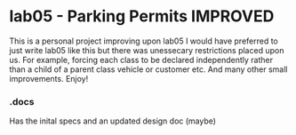 # lab05 - Parking Permits IMPROVED
This is a personal project improving upon lab05
I would have preferred to just write lab05 like this but there was unessecary restrictions placed upon us.
For example, forcing each class to be declared independently rather than a child of a parent class vehicle or customer etc.
And many other small improvements.
Enjoy!

### .docs
Has the inital specs and an updated design doc (maybe)
